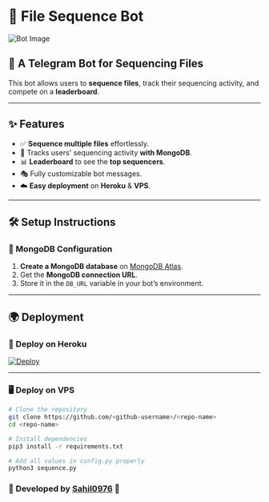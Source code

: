 # 📂 File Sequence Bot

![Bot Image](https://github.com/user-attachments/assets/b5d1b089-165c-4198-b879-a40c3132fd5b)

## 🚀 A Telegram Bot for Sequencing Files

This bot allows users to **sequence files**, track their sequencing activity, and compete on a **leaderboard**.

---

## ✨ Features
- ✅ **Sequence multiple files** effortlessly.
- 📌 Tracks users' sequencing activity **with MongoDB**.
- 📊 **Leaderboard** to see the **top sequencers**.
- 🎭 Fully customizable bot messages.
- ☁️ **Easy deployment** on **Heroku** & **VPS**.

---

## 🛠️ Setup Instructions
### 🔹 MongoDB Configuration
1. **Create a MongoDB database** on [MongoDB Atlas](https://www.mongodb.com/atlas).
2. Get the **MongoDB connection URL**.
3. Store it in the `DB_URL` variable in your bot’s environment.

---

## 🌍 Deployment
### 🚀 Deploy on Heroku
[![Deploy](https://www.herokucdn.com/deploy/button.svg)](https://heroku.com/deploy)

---

### 🖥️ Deploy on VPS
```bash
# Clone the repository
git clone https://github.com/<github-username>/<repo-name>
cd <repo-name>

# Install dependencies
pip3 install -r requirements.txt

# Add all values in config.py properly
python3 sequence.py
```

### 🤖 Developed by [Sahil0976](https://github.com/Sahil0976) 🎯
